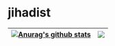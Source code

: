 # jihadist



| <a href="https://github.com/anuraghazra/github-readme-stats"><img align="center" src="https://github-readme-stats.vercel.app/api?username=jihadist&show_icons=true&include_all_commits=true&theme=buefy&hide_border=true" alt="Anurag's github stats" /></a> | <a href="https://github.com/jihadist/github-readme-stats"><img align="center" src="https://github-readme-stats.vercel.app/api/top-langs/?username=jihadist&layout=compact&theme=buefy&hide_border=true" /></a> |
| ------------- | ------------- |
